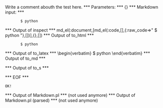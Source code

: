 Write a comment abouth the test here.
*** Parameters: ***
{}
*** Markdown input: ***

           $ python       



*** Output of inspect ***
md_el(:document,[md_el(:code,[],{:raw_code=>"       $ python       "},[])],{},[])
*** Output of to_html ***
<pre><code>       $ python       </code></pre>
*** Output of to_latex ***
\begin{verbatim}       $ python       \end{verbatim}
*** Output of to_md ***

*** Output of to_s ***

*** EOF ***



	OK!



*** Output of Markdown.pl ***
(not used anymore)
*** Output of Markdown.pl (parsed) ***
(not used anymore)